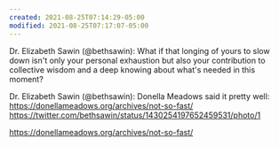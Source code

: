 ```yaml
---
created: 2021-08-25T07:14:29-05:00
modified: 2021-08-25T07:17:07-05:00
---
```


Dr. Elizabeth Sawin (@bethsawin): What if that longing of yours to slow down isn't only your personal exhaustion but also your contribution to collective wisdom and a deep knowing about what's needed in this moment?

Dr. Elizabeth Sawin (@bethsawin): Donella Meadows said it pretty well: https://donellameadows.org/archives/not-so-fast/ https://twitter.com/bethsawin/status/1430254197652459531/photo/1


https://donellameadows.org/archives/not-so-fast/







